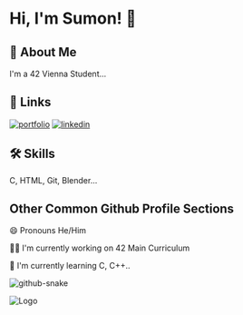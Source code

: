 
# Hi, I'm Sumon! 👋


## 🚀 About Me
I'm a 42 Vienna Student...


## 🔗 Links
[![portfolio](https://img.shields.io/badge/my_portfolio-000?style=for-the-badge&logo=ko-fi&logoColor=white)](https://sumon.carrd.co/)
[![linkedin](https://img.shields.io/badge/linkedin-0A66C2?style=for-the-badge&logo=linkedin&logoColor=white)](https://www.linkedin.com/in/sumon-md-ohiduzzaman/)


## 🛠 Skills
C, HTML, Git, Blender...


## Other Common Github Profile Sections
😄 Pronouns He/Him

👩‍💻 I'm currently working on 42 Main Curriculum

🧠 I'm currently learning C, C++..

<picture>
  <source media="(prefers-color-scheme: dark)" srcset="github-snake-dark.svg" />
  <source media="(prefers-color-scheme: light)" srcset="github-snake.svg" />
  <img alt="github-snake" src="github-snake.svg" />
</picture>


![Logo](https://www.xing.com/imagecache/public/scaled_original_image/eyJ1dWlkIjoiMjQzNGU2NWItY2Y1Mi00YThkLTkyOWYtNTY1NDJjM2E0OTUyIiwiYXBwX2NvbnRleHQiOiJlbnRpdHktcGFnZXMiLCJtYXhfd2lkdGgiOjEwMjQsIm1heF9oZWlnaHQiOjEwMjR9?signature=dc9e7961d9c69f4c0acc1858ca9d2bb6406e1cbaa93b8e8d73d26e3f170f5ac2)

